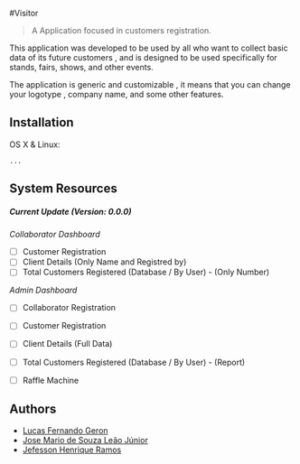 #Visitor
>A Application focused in customers registration.

This application was developed to be used by all who want to collect basic data of its future customers , and is designed to be used specifically for stands, fairs, shows, and other events.

The application is generic and customizable , it means that you can change your logotype , company name, and some other features.


## Installation

OS X & Linux:
```
...
```

## System Resources

##### Current Update (Version: 0.0.0)

*Collaborator Dashboard*
- [ ] Customer Registration
- [ ] Client Details (Only Name and Registred by)
- [ ] Total Customers Registered (Database / By User) - (Only Number)

*Admin Dashboard*
- [ ] Collaborator Registration
- [ ] Customer Registration
- [ ] Client Details (Full Data)
- [ ] Total Customers Registered (Database / By User) - (Report)
- [ ] Raffle Machine


## Authors
- [Lucas Fernando Geron](https://github.com/lucasgeron "Github Profile")
- [Jose Mario de Souza Leão Júnior](https://github.com/MarioSL "Github Profile")
- [Jefesson Henrique Ramos](https://github.com/henroca "Github Profile")
